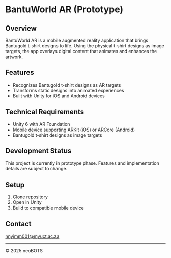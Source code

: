 # BantuWorld AR (Prototype)

## Overview
BantuWorld AR is a mobile augmented reality application that brings Bantugold t-shirt designs to life. Using the physical t-shirt designs as image targets, the app overlays digital content that animates and enhances the artwork.

## Features
- Recognizes Bantugold t-shirt designs as AR targets
- Transforms static designs into animated experiences
- Built with Unity for iOS and Android devices

## Technical Requirements
- Unity 6 with AR Foundation
- Mobile device supporting ARKit (iOS) or ARCore (Android)
- Bantugold t-shirt designs as image targets

## Development Status
This project is currently in prototype phase. Features and implementation details are subject to change.

## Setup
1. Clone repository
2. Open in Unity
3. Build to compatible mobile device

## Contact
nnyimm001@myuct.ac.za

---

© 2025 neoBOTS
